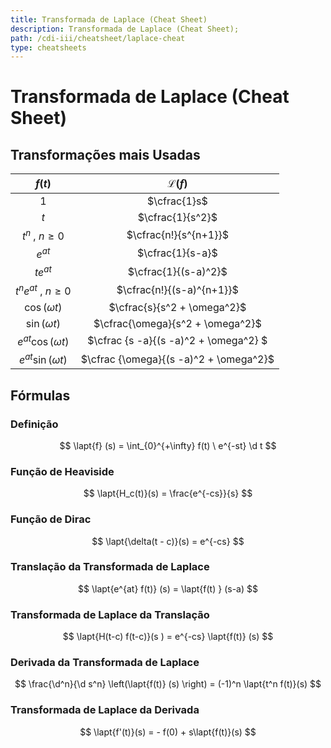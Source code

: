 ```yaml
---
title: Transformada de Laplace (Cheat Sheet)
description: Transformada de Laplace (Cheat Sheet);
path: /cdi-iii/cheatsheet/laplace-cheat
type: cheatsheets
---
```


# Transformada de Laplace (Cheat Sheet)

## Transformações mais Usadas

|           $f(t)$            |           $\mathcal{L} (f)$            |
| :-------------------------: | :------------------------------------: |
|             $1$             |              $\cfrac{1}s$              |
|             $t$             |            $\cfrac{1}{s^2}$            |
|    $t^n \ , \ n \geq 0$     |         $\cfrac{n!}{s^{n+1}}$          |
|          $e^{at}$           |            $\cfrac{1}{s-a}$            |
|          $te^{at}$          |          $\cfrac{1}{(s-a)^2}$          |
| $t^n e^{at} \ , \ n \geq 0$ |       $\cfrac{n!}{(s-a)^{n+1}}$        |
|      $\cos (\omega t)$      |      $\cfrac{s}{s^2 + \omega^2}$       |
|      $\sin (\omega t)$      |    $\cfrac{\omega}{s^2 + \omega^2}$    |
|  $e^{at} \cos (\omega t)$   | $\cfrac {s -a}{(s -a)^2 + \omega^2} $  |
|  $e^{at} \sin (\omega t)$   | $\cfrac {\omega}{(s -a)^2 + \omega^2}$ |

## Fórmulas

### Definição

$$
\lapt{f} (s) = \int_{0}^{+\infty} f(t) \ e^{-st} \d t
$$

### Função de Heaviside

$$
\lapt{H_c(t)}(s) = \frac{e^{-cs}}{s}
$$

### Função de Dirac

$$
\lapt{\delta(t - c)}(s) = e^{-cs}
$$

### Translação da Transformada de Laplace

$$
\lapt{e^{at} f(t)} (s) = \lapt{f(t) } (s-a)
$$

### Transformada de Laplace da Translação

$$
 \lapt{H(t-c) f(t-c)}(s ) = e^{-cs} \lapt{f(t)} (s)
$$

### Derivada da Transformada de Laplace

$$
\frac{\d^n}{\d s^n} \left(\lapt{f(t)} (s) \right) = (-1)^n \lapt{t^n f(t)}(s)
$$

### Transformada de Laplace da Derivada

$$
\lapt{f'(t)}(s) = - f(0) + s\lapt{f(t)}(s)
$$
